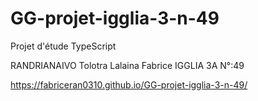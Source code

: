 # GG-projet-igglia-3-n-49
Projet d'étude TypeScript

RANDRIANAIVO Tolotra Lalaina Fabrice 
IGGLIA 3A N°:49

https://fabriceran0310.github.io/GG-projet-igglia-3-n-49/
